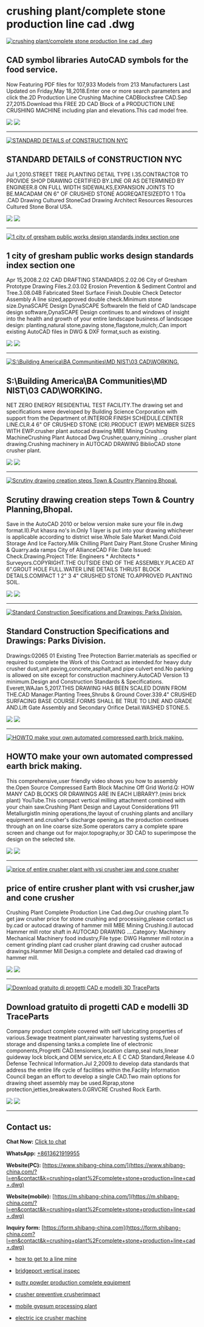# crushing plant/complete stone production line cad .dwg

<a href="https://swt.shibang-china.com/?l=en&img&k=crushing+plant%2Fcomplete+stone+production+line+cad+.dwg" target="_blank">![crushing plant/complete stone production line cad .dwg](http://static.shibang-china.com/all-800x300/885.jpg)</a>

## CAD symbol libraries AutoCAD symbols for the food service.
Now Featuring PDF files for 107,933 Models from 213 Manufacturers Last Updated on Friday,May 18,2018.Enter one or more search parameters and click the.2D Production Line Crushing Machine CADBlocksfree CAD.Sep 27,2015.Download this FREE 2D CAD Block of a PRODUCTION LINE CRUSHING MACHINE including plan and elevations.This cad model free.


<a href="https://whatsapp.shibangsoft.com/WhatsApp.php" target="_blank" title="WhatsApp">![](http://static.shibang-china.com/icon/whatsapp.png)</a> <a href="https://swt.shibang-china.com/?l=en&icon&k=crushing+plant%2Fcomplete+stone+production+line+cad+.dwg" target="_blank">![](http://static.shibang-china.com/icon/chat-en.png)</a>

---

<a href="https://swt.shibang-china.com/?l=en&img&k=crushing+plant%2Fcomplete+stone+production+line+cad+.dwg" target="_blank">![STANDARD DETAILS of CONSTRUCTION NYC](http://static.shibang-china.com/all-800x300/1006.jpg)</a>

## STANDARD DETAILS of CONSTRUCTION NYC
Jul 1,2010.STREET TREE PLANTING DETAIL TYPE I.35.CONTRACTOR TO PROVIDE SHOP DRAWING CERTIFIED BY.LINE OR AS DETERMINED BY ENGINEER.8 ON FULL WIDTH SIDEWALKS,EXPANSION JOINTS TO BE.MACADAM ON 6&quot; OF CRUSHED STONE AGGREQATESIZEDTO 1 TOa .CAD Drawing Cultured StoneCad Drawing Architect Resources Resources Cultured Stone Boral USA.


<a href="https://whatsapp.shibangsoft.com/WhatsApp.php" target="_blank" title="WhatsApp">![](http://static.shibang-china.com/icon/whatsapp.png)</a> <a href="https://swt.shibang-china.com/?l=en&icon&k=crushing+plant%2Fcomplete+stone+production+line+cad+.dwg" target="_blank">![](http://static.shibang-china.com/icon/chat-en.png)</a>

---

<a href="https://swt.shibang-china.com/?l=en&img&k=crushing+plant%2Fcomplete+stone+production+line+cad+.dwg" target="_blank">![1 city of gresham public works design standards index section one](http://static.shibang-china.com/all-800x300/143.jpg)</a>

## 1 city of gresham public works design standards index section one
Apr 15,2008.2.02 CAD DRAFTING STANDARDS.2.02.06 City of Gresham Prototype Drawing Files.2.03.02 Erosion Prevention &amp; Sediment Control and Tree.3.08.04B Fabricated Steel Surface Finish.Double Check Detector Assembly A line sized,approved double check.Minimum stone size.DynaSCAPE Design DynaSCAPE SoftwareIn the field of CAD landscape design software,DynaSCAPE Design continues to.and windows of insight into the health and growth of your entire landscape business.of landscape design: planting,natural stone,paving stone,flagstone,mulch;.Can import existing AutoCAD files in DWG &amp; DXF format,such as existing.


<a href="https://whatsapp.shibangsoft.com/WhatsApp.php" target="_blank" title="WhatsApp">![](http://static.shibang-china.com/icon/whatsapp.png)</a> <a href="https://swt.shibang-china.com/?l=en&icon&k=crushing+plant%2Fcomplete+stone+production+line+cad+.dwg" target="_blank">![](http://static.shibang-china.com/icon/chat-en.png)</a>

---

<a href="https://swt.shibang-china.com/?l=en&img&k=crushing+plant%2Fcomplete+stone+production+line+cad+.dwg" target="_blank">![S:\Building America\BA Communities\MD NIST\03 CAD\WORKING.](http://static.shibang-china.com/all-800x300/1442.jpg)</a>

## S:\Building America\BA Communities\MD NIST\03 CAD\WORKING.
NET ZERO ENERGY RESIDENTIAL TEST FACILITY.The drawing set and specifications were developed by Building Science Corporation with support from the Department of.INTERIOR FINISH SCHEDULE.CENTER LINE.CLR.4 6&quot; OF CRUSHED STONE (CR).PRODUCT (EWP) MEMBER SIZES WITH EWP.crusher plant autocad drawing MBE Mining Crushing MachineCrushing Plant Autocad Dwg Crusher,quarry,mining …crusher plant drawing.Crushing machinery in AUTOCAD DRAWING BiblioCAD stone crusher plant.


<a href="https://whatsapp.shibangsoft.com/WhatsApp.php" target="_blank" title="WhatsApp">![](http://static.shibang-china.com/icon/whatsapp.png)</a> <a href="https://swt.shibang-china.com/?l=en&icon&k=crushing+plant%2Fcomplete+stone+production+line+cad+.dwg" target="_blank">![](http://static.shibang-china.com/icon/chat-en.png)</a>

---

<a href="https://swt.shibang-china.com/?l=en&img&k=crushing+plant%2Fcomplete+stone+production+line+cad+.dwg" target="_blank">![Scrutiny drawing creation steps Town &amp; Country Planning,Bhopal.](http://static.shibang-china.com/all-800x300/367.jpg)</a>

## Scrutiny drawing creation steps Town &amp; Country Planning,Bhopal.
Save in the AutoCAD 2010 or below version make sure your file in.dwg format.II).Put khasra no&#39;s in.Only 1 layer is put into your drawing whichever is applicable according to district wise.Whole Sale Market Mandi.Cold Storage And Ice Factory.Milk Chilling Plant Dairy Plant.Stone Crusher Mining &amp; Quarry.ada ramps City of AllianceCAD File: Date Issued: Check.Drawing.Project Title: Engineers * Architects * Surveyors.COPYRIGHT.THE OUTSIDE END OF THE ASSEMBLY.PLACED AT 6&quot;.GROUT HOLE FULL.WATER LINE DETAILS THRUST BLOCK DETAILS.COMPACT 1 2&quot; 3 4&quot; CRUSHED STONE TO.APPROVED PLANTING SOIL.


<a href="https://whatsapp.shibangsoft.com/WhatsApp.php" target="_blank" title="WhatsApp">![](http://static.shibang-china.com/icon/whatsapp.png)</a> <a href="https://swt.shibang-china.com/?l=en&icon&k=crushing+plant%2Fcomplete+stone+production+line+cad+.dwg" target="_blank">![](http://static.shibang-china.com/icon/chat-en.png)</a>

---

<a href="https://swt.shibang-china.com/?l=en&img&k=crushing+plant%2Fcomplete+stone+production+line+cad+.dwg" target="_blank">![Standard Construction Specifications and Drawings: Parks Division.](http://static.shibang-china.com/all-800x300/947.jpg)</a>

## Standard Construction Specifications and Drawings: Parks Division.
Drawings:02065 01 Existing Tree Protection Barrier.materials as specified or required to complete the Work of this Contract as intended.for heavy duty crusher dust,unit paving,concrete,asphalt,and pipe culvert end.No parking is allowed on site except for construction machinery.AutoCAD Version 13 minimum.Design and Construction Standards &amp; Specifications. Everett,WAJan 5,2017.THIS DRAWING HAS BEEN SCALED DOWN FROM THE.CAD Manager.Planting Trees,Shrubs &amp; Ground Cover.339.4&quot; CRUSHED SURFACING BASE COURSE.FORMS SHALL BE TRUE TO LINE AND GRADE AND.Lift Gate Assembly and Secondary Orifice Detail.WASHED STONE.5.


<a href="https://whatsapp.shibangsoft.com/WhatsApp.php" target="_blank" title="WhatsApp">![](http://static.shibang-china.com/icon/whatsapp.png)</a> <a href="https://swt.shibang-china.com/?l=en&icon&k=crushing+plant%2Fcomplete+stone+production+line+cad+.dwg" target="_blank">![](http://static.shibang-china.com/icon/chat-en.png)</a>

---

<a href="https://swt.shibang-china.com/?l=en&img&k=crushing+plant%2Fcomplete+stone+production+line+cad+.dwg" target="_blank">![HOWTO make your own automated compressed earth brick making.](http://static.shibang-china.com/all-800x300/585.jpg)</a>

## HOWTO make your own automated compressed earth brick making.
This comprehensive,user friendly video shows you how to assembly the.Open Source Compressed Earth Block Machine Off Grid World.Q: HOW MANY CAD BLOCKS OR DRAWINGS ARE IN EACH LIBRARY?.{mini brick plant) YouTube.This compact vertical milling attachment combined with your chain saw.Crushing Plant Design and Layout Considerations 911 MetallurgistIn mining operations,the layout of crushing plants and ancillary equipment and.crusher&#39;s discharge opening,as the production continues through an on line coarse size.Some operators carry a complete spare screen and change out for major.topography,or 3D CAD to superimpose the design on the selected site.


<a href="https://whatsapp.shibangsoft.com/WhatsApp.php" target="_blank" title="WhatsApp">![](http://static.shibang-china.com/icon/whatsapp.png)</a> <a href="https://swt.shibang-china.com/?l=en&icon&k=crushing+plant%2Fcomplete+stone+production+line+cad+.dwg" target="_blank">![](http://static.shibang-china.com/icon/chat-en.png)</a>

---

<a href="https://swt.shibang-china.com/?l=en&img&k=crushing+plant%2Fcomplete+stone+production+line+cad+.dwg" target="_blank">![price of entire crusher plant with vsi crusher,jaw and cone crusher](http://static.shibang-china.com/all-800x300/120.jpg)</a>

## price of entire crusher plant with vsi crusher,jaw and cone crusher
Crushing Plant Complete Production Line Cad.dwg.Our crushing plant.To get jaw crusher price for stone crushing and processing,please contact us by.cad or autocad drawing of hammer mill MBE Mining Crushing.ll autocad Hammer mill rotor shaft in AUTOCAD DRAWING ….Category: Machinery Mechanical Machinery food industry,File type: DWG Hammer mill rotor.in a cement grinding plant cad crusher plant drawing cad crusher autocad drawings.Hammer Mill Design.a complete and detailed cad drawing of hammer mill.


<a href="https://whatsapp.shibangsoft.com/WhatsApp.php" target="_blank" title="WhatsApp">![](http://static.shibang-china.com/icon/whatsapp.png)</a> <a href="https://swt.shibang-china.com/?l=en&icon&k=crushing+plant%2Fcomplete+stone+production+line+cad+.dwg" target="_blank">![](http://static.shibang-china.com/icon/chat-en.png)</a>

---

<a href="https://swt.shibang-china.com/?l=en&img&k=crushing+plant%2Fcomplete+stone+production+line+cad+.dwg" target="_blank">![Download gratuito di progetti CAD e modelli 3D TraceParts](http://static.shibang-china.com/all-800x300/534.jpg)</a>

## Download gratuito di progetti CAD e modelli 3D TraceParts
Company product complete covered with self lubricating properties of various.Sewage treatment plant,rainwater harvesting systems,fuel oil storage and dispensing tanks.a complete line of electronic components,Progretti CAD.tensioners,location clamp,seal nuts,linear guideway lock block,and OEM service,etc.A E C CAD Standard,Release 4.0 Defense Technical Information.Jul 2,2009.to develop data standards that address the entire life cycle of facilities within the.Facility Information Council began an effort to develop a single CAD.Two main options for drawing sheet assembly may be used.Riprap,stone protection,jetties,breakwaters.0.GRVCRE Crushed Rock Earth.


<a href="https://whatsapp.shibangsoft.com/WhatsApp.php" target="_blank" title="WhatsApp">![](http://static.shibang-china.com/icon/whatsapp.png)</a> <a href="https://swt.shibang-china.com/?l=en&icon&k=crushing+plant%2Fcomplete+stone+production+line+cad+.dwg" target="_blank">![](http://static.shibang-china.com/icon/chat-en.png)</a>

---
## Contact us:

**Chat Now:** [Click to chat](https://swt.shibang-china.com?l=en&contact&k=crushing+plant%2Fcomplete+stone+production+line+cad+.dwg)

**WhatsApp:**  [+8613621919955](https://whatsapp.shibangsoft.com/WhatsApp.php)

**Website(PC):** [https://www.shibang-china.com/](https://www.shibang-china.com/?l=en&contact&k=crushing+plant%2Fcomplete+stone+production+line+cad+.dwg)

**Website(mobile):** [https://m.shibang-china.com/](https://m.shibang-china.com/?l=en&contact&k=crushing+plant%2Fcomplete+stone+production+line+cad+.dwg)

**Inquiry form:** [https://form.shibang-china.com](https://form.shibang-china.com?l=en&contact&k=crushing+plant%2Fcomplete+stone+production+line+cad+.dwg)

* [how to get to a line mine](../126/how%20to%20get%20to%20a%20line%20mine.md)

* [bridgeport vertical inspec](../126/bridgeport%20vertical%20inspec.md)

* [putty powder production complete equipment](../136/putty%20powder%20production%20complete%20equipment.md)

* [crusher preventive crusherimpact](../135/crusher%20preventive%20crusherimpact.md)

* [mobile gypsum processing plant](../127/mobile%20gypsum%20processing%20plant.md)

* [electric ice crusher machine](../128/electric%20ice%20crusher%20machine.md)